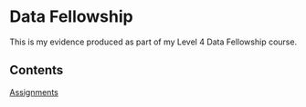 # Data Fellowship

This is my evidence produced as part of my Level 4 Data Fellowship course. 

## Contents

[Assignments](assignments_index.md)
